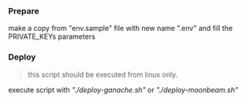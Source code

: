 ### Prepare
make a copy from "env.sample" file with new name ".env"
and fill the PRIVATE_KEYs parameters

### Deploy
> this script should be executed from linux only.

execute script with *"./deploy-ganache.sh"* or *"./deploy-moonbeam.sh"*
